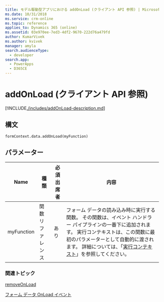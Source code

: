 ```yaml
---
title: モデル駆動型アプリにおける addOnLoad (クライアント API 参照) | Microsoft Docs
ms.date: 10/31/2018
ms.service: crm-online
ms.topic: reference
applies_to: Dynamics 365 (online)
ms.assetid: 03e970ee-7ed3-4df2-9670-222d76a479fd
author: KumarVivek
ms.author: kvivek
manager: amyla
search.audienceType:
  - developer
search.app:
  - PowerApps
  - D365CE
---
```

# <a name="addonload-client-api-reference"></a>addOnLoad (クライアント API 参照)



[!INCLUDE[./includes/addOnLoad-description.md](./includes/addOnLoad-description.md)]

## <a name="syntax"></a>構文

`formContext.data.addOnLoad(myFunction)`

## <a name="parameter"></a>パラメーター

|Name|種類​​|必須出席者|内容|
|--|--|--|--|
|myFunction|関数リファレンス|あり|フォーム データの読み込み時に実行する関数。  その関数は、イベント ハンドラー パイプラインの一番下に追加されます。 実行コンテキストは、この関数に最初のパラメーターとして自動的に渡されます。 詳細については、「[実行コンテキスト](../../clientapi-execution-context.md)」を参照してください。
### <a name="related-topics"></a>関連トピック

[removeOnLoad](removeOnLoad.md)

[フォーム データ OnLoad イベント](../events/form-data-onload.md)


